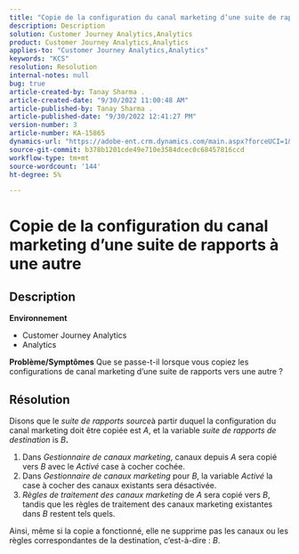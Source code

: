 ```yaml
---
title: "Copie de la configuration du canal marketing d’une suite de rapports à une autre"
description: Description
solution: Customer Journey Analytics,Analytics
product: Customer Journey Analytics,Analytics
applies-to: "Customer Journey Analytics,Analytics"
keywords: "KCS"
resolution: Resolution
internal-notes: null
bug: true
article-created-by: Tanay Sharma .
article-created-date: "9/30/2022 11:00:48 AM"
article-published-by: Tanay Sharma .
article-published-date: "9/30/2022 12:41:27 PM"
version-number: 3
article-number: KA-15865
dynamics-url: "https://adobe-ent.crm.dynamics.com/main.aspx?forceUCI=1&pagetype=entityrecord&etn=knowledgearticle&id=1c0d961e-af40-ed11-9db1-0022480868ff"
source-git-commit: b378b1201cde49e710e3584dcec0c68457816ccd
workflow-type: tm+mt
source-wordcount: '144'
ht-degree: 5%

---
```


# Copie de la configuration du canal marketing d’une suite de rapports à une autre

## Description

<b>Environnement</b>
- Customer Journey Analytics
- Analytics



<b>Problème/Symptômes</b>
Que se passe-t-il lorsque vous copiez les configurations de canal marketing d’une suite de rapports vers une autre ?


## Résolution


Disons que le *suite de rapports source*&#x200B;à partir duquel la configuration du canal marketing doit être copiée est *A*, et la variable *suite de rapports de destination* is *B<b>*.</b>

1. Dans *Gestionnaire de canaux marketing*, canaux depuis *A* sera copié vers *B* avec le *Activé* case à cocher cochée.
2. Dans *Gestionnaire de canaux marketing* pour *B*, la variable *Activé* la case à cocher des canaux existants sera désactivée.
3. *Règles de traitement des canaux marketing* de *A* sera copié vers *B*, tandis que les règles de traitement des canaux marketing existantes dans *B* restent tels quels.


Ainsi, même si la copie a fonctionné, elle ne supprime pas les canaux ou les règles correspondantes de la destination, c’est-à-dire : *B*.
